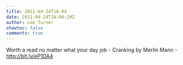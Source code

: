 ```yaml
---
title: 2011-04-24T16-04
date: 2011-04-24T16:04:29Z
author: Lee Turner
showtoc: false
comments: true
---
```


Worth a read no matter what your day job - Cranking by Merlin Mann - http://bit.ly/eP1DA4

